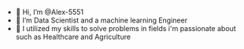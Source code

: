 - 👋 Hi, I’m @Alex-5551
- 👀 I’m Data Scientist and a machine learning Engineer
- 🌱 I utilized my skills to solve problems in fields i'm passionate about such as Healthcare and Agriculture

<!---
Alex-5551/Alex-5551 is a ✨ special ✨ repository because its `README.md` (this file) appears on your GitHub profile.
You can click the Preview link to take a look at your changes.
--->
